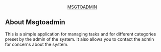 <p align="center"><a href="http://msgtoadmin.herokuapp.com"_blank">MSGTOADMIN</a></p>


## About Msgtoadmin

This is a simple application for managing tasks and for different categories preset by the admin of the system.
It also allows you to contact the admin for concerns about the system.
